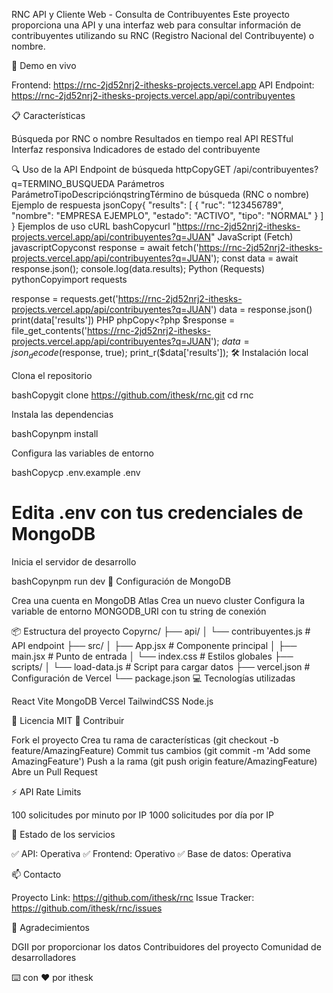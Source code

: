 RNC API y Cliente Web - Consulta de Contribuyentes
Este proyecto proporciona una API y una interfaz web para consultar información de contribuyentes utilizando su RNC (Registro Nacional del Contribuyente) o nombre.

🚀 Demo en vivo

Frontend: https://rnc-2jd52nrj2-ithesks-projects.vercel.app
API Endpoint: https://rnc-2jd52nrj2-ithesks-projects.vercel.app/api/contribuyentes

📋 Características

Búsqueda por RNC o nombre
Resultados en tiempo real
API RESTful
Interfaz responsiva
Indicadores de estado del contribuyente

🔍 Uso de la API
Endpoint de búsqueda
httpCopyGET /api/contribuyentes?q=TERMINO_BUSQUEDA
Parámetros
ParámetroTipoDescripciónqstringTérmino de búsqueda (RNC o nombre)
Ejemplo de respuesta
jsonCopy{
  "results": [
    {
      "ruc": "123456789",
      "nombre": "EMPRESA EJEMPLO",
      "estado": "ACTIVO",
      "tipo": "NORMAL"
    }
  ]
}
Ejemplos de uso
cURL
bashCopycurl "https://rnc-2jd52nrj2-ithesks-projects.vercel.app/api/contribuyentes?q=JUAN"
JavaScript (Fetch)
javascriptCopyconst response = await fetch('https://rnc-2jd52nrj2-ithesks-projects.vercel.app/api/contribuyentes?q=JUAN');
const data = await response.json();
console.log(data.results);
Python (Requests)
pythonCopyimport requests

response = requests.get('https://rnc-2jd52nrj2-ithesks-projects.vercel.app/api/contribuyentes?q=JUAN')
data = response.json()
print(data['results'])
PHP
phpCopy<?php
$response = file_get_contents('https://rnc-2jd52nrj2-ithesks-projects.vercel.app/api/contribuyentes?q=JUAN');
$data = json_decode($response, true);
print_r($data['results']);
🛠️ Instalación local

Clona el repositorio

bashCopygit clone https://github.com/ithesk/rnc.git
cd rnc

Instala las dependencias

bashCopynpm install

Configura las variables de entorno

bashCopycp .env.example .env
# Edita .env con tus credenciales de MongoDB

Inicia el servidor de desarrollo

bashCopynpm run dev
🔧 Configuración de MongoDB

Crea una cuenta en MongoDB Atlas
Crea un nuevo cluster
Configura la variable de entorno MONGODB_URI con tu string de conexión

📦 Estructura del proyecto
Copyrnc/
├── api/
│   └── contribuyentes.js    # API endpoint
├── src/
│   ├── App.jsx             # Componente principal
│   ├── main.jsx           # Punto de entrada
│   └── index.css          # Estilos globales
├── scripts/
│   └── load-data.js       # Script para cargar datos
├── vercel.json            # Configuración de Vercel
└── package.json
💻 Tecnologías utilizadas

React
Vite
MongoDB
Vercel
TailwindCSS
Node.js

📝 Licencia
MIT
🤝 Contribuir

Fork el proyecto
Crea tu rama de características (git checkout -b feature/AmazingFeature)
Commit tus cambios (git commit -m 'Add some AmazingFeature')
Push a la rama (git push origin feature/AmazingFeature)
Abre un Pull Request

⚡ API Rate Limits

100 solicitudes por minuto por IP
1000 solicitudes por día por IP

🚨 Estado de los servicios

✅ API: Operativa
✅ Frontend: Operativo
✅ Base de datos: Operativa

📫 Contacto

Proyecto Link: https://github.com/ithesk/rnc
Issue Tracker: https://github.com/ithesk/rnc/issues

🙏 Agradecimientos

DGII por proporcionar los datos
Contribuidores del proyecto
Comunidad de desarrolladores


⌨️ con ❤️ por ithesk
